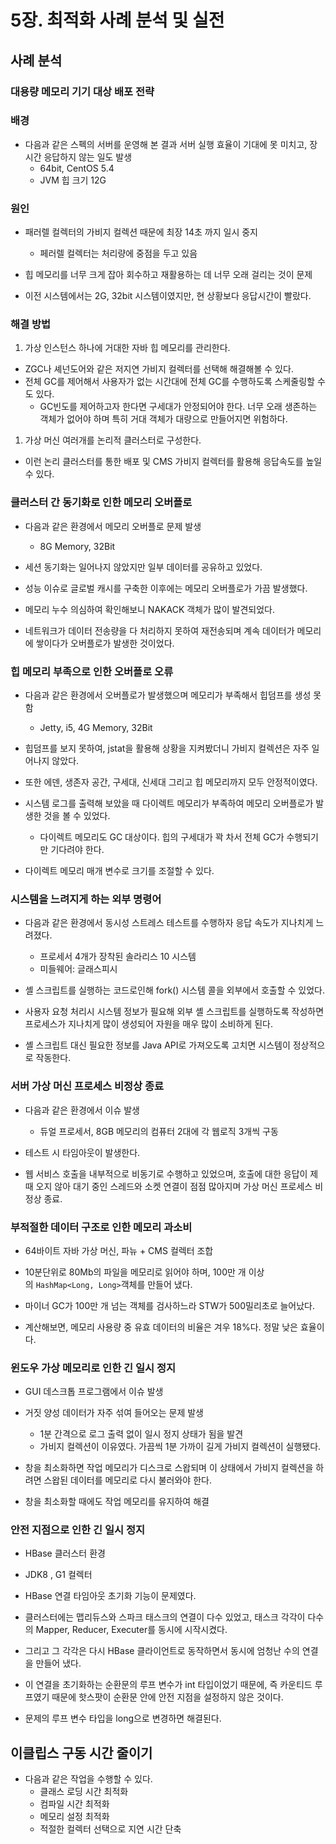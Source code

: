 # 5장. 최적화 사례 분석 및 실전

## 사례 분석

### 대용량 메모리 기기 대상 배포 전략

### 배경

- 다음과 같은 스펙의 서버를 운영해 본 결과 서버 실행 효율이 기대에 못 미치고, 장시간 응답하지 않는 일도 발생
    - 64bit, CentOS 5.4
    - JVM 힙 크기 12G

### 원인

- 패러렐 컬렉터의 가비지 컬렉션 때문에 최장 14초 까지 일시 중지
    - 페러렐 컬렉터는 처리량에 중점을 두고 있음
- 힙 메모리를 너무 크게 잡아 회수하고 재활용하는 데 너무 오래 걸리는 것이 문제

- 이전 시스템에서는 2G, 32bit 시스템이였지만, 현 상황보다 응답시간이 빨랐다.

### 해결 방법

1. 가상 인스턴스 하나에 거대한 자바 힙 메모리를 관리한다.
- ZGC나 셰넌도어와 같은 저지연 가비지 컬렉터를 선택해 해결해볼 수 있다.
- 전체 GC를 제어해서 사용자가 없는 시간대에 전체 GC를 수행하도록 스케줄링할 수도 있다.
    - GC빈도를 제어하고자 한다면 구세대가 안정되어야 한다. 너무 오래 생존하는 객체가 없어야 하며 특히 거대 객체가 대량으로 만들어지면 위험하다.

1. 가상 머신 여러개를 논리적 클러스터로 구성한다.
- 이런 논리 클러스터를 통한 배포 및 CMS 가비지 컬렉터를 활용해 응답속도를 높일 수 있다.

### 클러스터 간 동기화로 인한 메모리 오버플로

- 다음과 같은 환경에서 메모리 오버플로 문제 발생
    - 8G Memory, 32Bit

- 세션 동기화는 일어나지 않았지만 일부 데이터를 공유하고 있었다.
- 성능 이슈로 글로벌 캐시를 구축한 이후에는 메모리 오버플로가 가끔 발생했다.
- 메모리 누수 의심하여 확인해보니 NAKACK 객체가 많이 발견되었다.
- 네트워크가 데이터 전송량을 다 처리하지 못하여 재전송되며 계속 데이터가 메모리에 쌓이다가 오버플로가 발생한 것이었다.

### 힙 메모리 부족으로 인한 오버플로 오류

- 다음과 같은 환경에서 오버플로가 발생했으며 메모리가 부족해서 힙덤프를 생성 못함
    - Jetty, i5, 4G Memory, 32Bit

- 힙덤프를 보지 못하여, jstat을 활용해 상황을 지켜봤더니 가비지 컬렉션은 자주 일어나지 않았다.
- 또한 에덴, 생존자 공간, 구세대, 신세대 그리고 힙 메모리까지 모두 안정적이였다.
- 시스템 로그를 출력해 보았을 때 다이렉트 메모리가 부족하여 메모리 오버플로가 발생한 것을 볼 수 있었다.
    - 다이렉트 메모리도 GC 대상이다. 힙의 구세대가 꽉 차서 전체 GC가 수행되기만 기다려야 한다.

- 다이렉트 메모리 매개 변수로 크기를 조절할 수 있다.

### **시스템을 느려지게 하는 외부 명령어**

- 다음과 같은 환경에서 동시성 스트레스 테스트를 수행하자 응답 속도가 지나치게 느려졌다.
    - 프로세서 4개가 장착된 솔라리스 10 시스템
    - 미들웨어: 글래스피시

- 셸 스크립트를 실행하는 코드로인해 fork() 시스템 콜을 외부에서 호출할 수 있었다.
- 사용자 요청 처리시 시스템 정보가 필요해 외부 셸 스크립트를 실행하도록 작성하면 프로세스가 지나치게 많이 생성되어 자원을 매우 많이 소비하게 된다.
- 셸 스크립트 대신 필요한 정보를 Java API로 가져오도록 고치면 시스템이 정상적으로 작동한다.

### 서버 가상 머신 프로세스 비정상 종료

- 다음과 같은 환경에서 이슈 발생
    - 듀얼 프로세서, 8GB 메모리의 컴퓨터 2대에 각 웹로직 3개씩 구동

- 테스트 시 타임아웃이 발생한다.
- 웹 서비스 호출을 내부적으로 비동기로 수행하고 있었으며, 호출에 대한 응답이 제때 오지 않아 대기 중인 스레드와 소켓 연결이 점점 많아지며 가상 머신 프로세스 비정상 종료.

### 부적절한 데이터 구조로 인한 메모리 과소비

- 64바이트 자바 가상 머신, 파뉴 + CMS 컬렉터 조합

- 10분단위로 80Mb의 파일을 메모리로 읽어야 하며, 100만 개 이상의 `HashMap<Long, Long>`객체를 만들어 냈다.
- 마이너 GC가 100만 개 넘는 객체를 검사하느라 STW가 500밀리초로 늘어났다.
- 계산해보면, 메모리 사용량 중 유효 데이터의 비율은 겨우 18%다. 정말 낮은 효율이다.

### 윈도우 가상 메모리로 인한 긴 일시 정지

- GUI 데스크톱 프로그램에서 이슈 발생

- 거짓 양성 데이터가 자주 섞여 들어오는 문제 발생
    - 1분 간격으로 로그 출력 없이 일시 정지 상태가 됨을 발견
    - 가비지 컬렉션이 이유였다. 가끔씩 1분 가까이 길게 가비지 컬렉션이 실행됐다.
- 창을 최소화하면 작업 메모리가 디스크로 스왑되며 이 상태에서 가비지 컬렉션을 하려면 스왑된 데이터를 메모리로 다시 불러와야 한다.

- 창을 최소화할 때에도 작업 메모리를 유지하여 해결

### 안전 지점으로 인한 긴 일시 정지

- HBase 클러스터 환경
- JDK8 , G1 컬렉터

- HBase 연결 타임아웃 초기화 기능이 문제였다.

- 클러스터에는 맵리듀스와 스파크 태스크의 연결이 다수 있었고, 태스크 각각이 다수의 Mapper, Reducer, Executer를 동시에 시작시켰다.
- 그리고 그 각각은 다시 HBase 클라이언트로 동작하면서 동시에 엄청난 수의 연결을 만들어 냈다.
- 이 연결을 초기화하는 순환문의 루프 변수가 int 타입이었기 때문에, 즉 카운티드 루프였기 때문에 핫스팟이 순환문 안에 안전 지점을 설정하지 않은 것이다.

- 문제의 루프 변수 타입을 long으로 변경하면 해결된다.

## 이클립스 구동 시간 줄이기

- 다음과 같은 작업을 수행할 수 있다.
    - 클래스 로딩 시간 최적화
    - 컴파일 시간 최적화
    - 메모리 설정 최적화
    - 적절한 컬렉터 선택으로 지연 시간 단축

